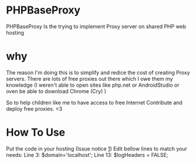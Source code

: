 # PHPBaseProxy
PHPBaseProxy Is the trying to implement Proxy server on shared PHP web hosting

# why
The reason I'm doing this is to simplify and redice the cost of creating Proxy servers. 
There are lots of free proxies out there which I owe them my knowledge (I weren't able to open sites like php.net or AndroidStudio or oven be able to download Chrome (Cry)  )

So to help children like me to have access to free Internet Contribute and deploy free proxies. <3


# How To Use
Put the code in your hosting (Issue notice [1])
Edit bellow lines to match your needs:
Line 3: $domain='localhost'; 
Line 13: $logHeaders = FALSE;

[1]: https://github.com/i3130002/PHPBaseProxy/issues/1
